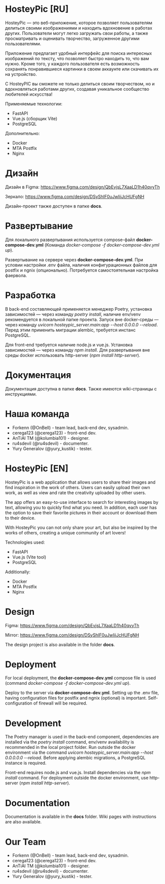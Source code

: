 # HosteyPic [RU]
HosteyPic — это веб-приложение, которое позволяет пользователям делиться своими изображениями и находить вдохновение в работах других. Пользователи могут легко загружать свои работы, а также просматривать и оценивать творчество, загруженное другими пользователями.

Приложение предлагает удобный интерфейс для поиска интересных изображений по тексту, что позволяет быстро находить то, что вам нужно. Кроме того, у каждого пользователя есть возможность сохранять понравившиеся картинки в своем аккаунте или скачивать их на устройство.

С HosteyPIC вы сможете не только делиться своим творчеством, но и вдохновляться работами других, создавая уникальное сообщество любителей искусства!

Применяемые технологии:
* FastAPI
* Vue.js (сборщик Vite)
* PostgreSQL

Дополнительно:
* Docker
* MTA Postfix
* Nginx

# Дизайн
Дизайн в Figma: https://www.figma.com/design/QbEvjsL7XaaLD1h40qvyTh

Зеркало: https://www.figma.com/design/DSyShlF0uJwIiiJcHUFgNH

Дизайн-проект также доступен в папке __docs__.

# Развертывание
Для локального развертывания используется compose-файл __docker-compose-dev.yml__ (Команда _docker-compose -f docker-compose-dev.yml up_).

Развертывание на сервере через __docker-compose-dev.yml__. При условии настройки .env файла, наличия конфигурационных файлов для postfix и ngnix (опционально). Потребуется самостоятельная настройка фаервола.

# Разработка
В back-end составляющей применяется менеджер Poetry, установка зависимостей — через команду _poetry install_, наличие env/venv рекомендуется в локальной папке проекта. Запуск вне docker-среды — через команду _uvicorn hosteypic_server.main:app --host 0.0.0.0 --reload_. Перед этим применить миграции alembic, требуется инстанс PostgreSQL.

Для front-end требуется наличие node.js и vue.js. Установка зависимостей — через команду _npm install_. Для развертывания вне среды docker использовать http-server (_npm install http-server_).

# Документация
Документация доступна в папке __docs__. Также имеются wiki-страницы с инструкциями.

# Наша команда

* Forkenn (@OnBell) - team lead, back-end dev, sysadmin.
* cerega123 (@cerega123) - front-end dev.
* AnTiAl TM (@kolumbia101) - designer.
* ru4sdevil (@ru4sdevil) - documenter.
* Yury Generalov (@yury_kustik) - tester.

# HosteyPic [EN]
HosteyPic is a web application that allows users to share their images and find inspiration in the work of others. Users can easily upload their own work, as well as view and rate the creativity uploaded by other users.

The app offers an easy-to-use interface to search for interesting images by text, allowing you to quickly find what you need. In addition, each user has the option to save their favorite pictures in their account or download them to their device.

With HosteyPic you can not only share your art, but also be inspired by the works of others, creating a unique community of art lovers!

Technologies used:
* FastAPI
* Vue.js (Vite tool)
* PostgreSQL

Additionally:
* Docker
* MTA Postfix
* Nginx

# Design
Figma: https://www.figma.com/design/QbEvjsL7XaaLD1h40qvyTh

Mirror: https://www.figma.com/design/DSyShlF0uJwIiiJcHUFgNH

The design project is also available in the folder __docs__.

# Deployment
For local deployment, the __docker-compose-dev.yml__ compose file is used (command _docker-compose -f docker-compose-dev.yml up_).

Deploy to the server via __docker-compose-dev.yml__. Setting up the .env file, having configuration files for postfix and ngnix (optional) is important. Self-configuration of firewall will be required.

# Development
The Poetry manager is used in the back-end component, dependencies are installed via the _poetry install_ command, env/venv availability is recommended in the local project folder. Run outside the docker environment via the command _uvicorn hosteypic_server.main:app --host 0.0.0.0.0 --reload_. Before applying alembic migrations, a PostgreSQL instance is required.

Front-end requires node.js and vue.js. Install dependencies via the _npm install_ command. For deployment outside the docker environment, use http-server (_npm install http-server_).

# Documentation
Documentation is available in the __docs__ folder. Wiki pages with instructions are also available.

# Our Team

* Forkenn (@OnBell) - team lead, back-end dev, sysadmin.
* cerega123 (@cerega123) - front-end dev.
* AnTiAl TM (@kolumbia101) - designer.
* ru4sdevil (@ru4sdevil) - documenter.
* Yury Generalov (@yury_kustik) - tester.